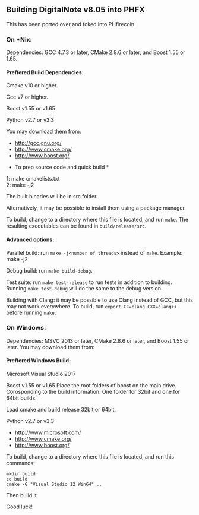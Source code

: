 ## Building DigitalNote v8.05 into PHFX
This has been ported over and foked into
PHfirecoin

### On *Nix:

Dependencies: GCC 4.7.3 or later, CMake 2.8.6 or later, and Boost 1.55 or 1.65.

#### Preffered Build Dependencies:
Cmake v10 or higher.

Gcc v7 or higher.

Boost v1.55 or v1.65

Python v2.7 or v3.3

You may download them from:

- http://gcc.gnu.org/
- http://www.cmake.org/
- http://www.boost.org/

* To prep source code and quick build *


1: make cmakelists.txt
<br>
2: make -j2


The built binaries will be in src folder.

Alternatively, it may be possible to install them using a package manager.

To build, change to a directory where this file is located, and run `make`. The resulting executables can be found in `build/release/src`.

#### Advanced options:

Parallel build: run `make -j<number of threads>` instead of `make`.
Example: make -j2

Debug build: run `make build-debug`.

Test suite: run `make test-release` to run tests in addition to building. Running `make test-debug` will do the same to the debug version.

Building with Clang: it may be possible to use Clang instead of GCC, but this may not work everywhere. To build, run `export CC=clang CXX=clang++` before running `make`.

### On Windows:
Dependencies: MSVC 2013 or later, CMake 2.8.6 or later, and Boost 1.55 or later. You may download them from:

#### Preffered Windows Build:
Microsoft Visual Studio 2017

Boost v1.55 or v1.65
Place the root folders of boost on the main drive.
Corosponding to the build information.
One folder for 32bit and one for 64bit builds.

Load cmake and build release 32bit or 64bit.

Python v2.7 or v3.3

- http://www.microsoft.com/
- http://www.cmake.org/
- http://www.boost.org/

To build, change to a directory where this file is located, and run this commands:
```
mkdir build
cd build
cmake -G "Visual Studio 12 Win64" ..
```
Then build it.



Good luck!
